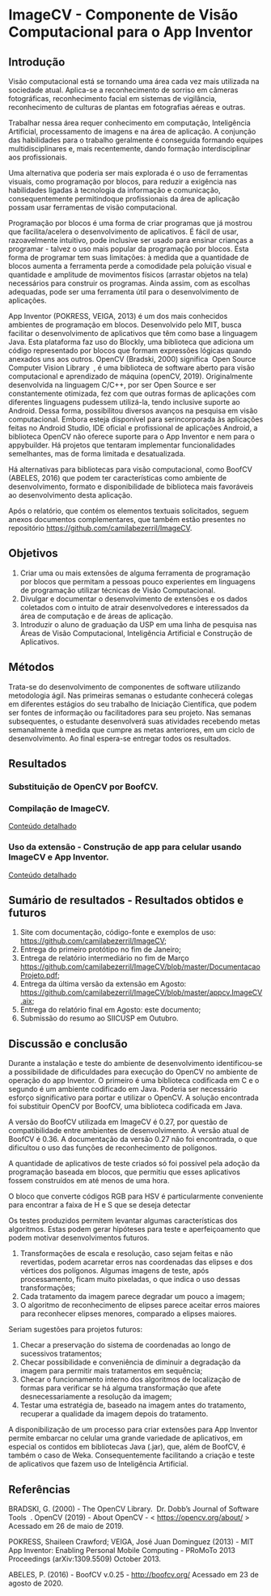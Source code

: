 # ImageCV - Componente de Visão Computacional para o App Inventor

## Introdução

Visão computacional está se tornando uma área cada vez mais utilizada na
sociedade atual. Aplica-se a reconhecimento de sorriso em câmeras fotográficas,
reconhecimento facial em sistemas de vigilância, reconhecimento de culturas de
plantas em fotografias aéreas e outras.

Trabalhar nessa área requer conhecimento em computação, Inteligência
Artificial, processamento de imagens e na área de aplicação. A conjunção das
habilidades para o trabalho geralmente é conseguida formando equipes
multidisciplinares e, mais recentemente, dando formação interdisciplinar aos
profissionais.

Uma alternativa que poderia ser mais explorada é o uso de ferramentas
visuais, como programação por blocos, para reduzir a exigência nas habilidades
ligadas à tecnologia da informação e comunicação, consequentemente permitindoque profissionais da área de aplicação possam usar ferramentas de visão
computacional.

Programação por blocos é uma forma de criar programas que já mostrou que
facilita/acelera o desenvolvimento de aplicativos. É fácil de usar, razoavelmente
intuitivo, pode inclusive ser usado para ensinar crianças a programar - talvez o uso
mais popular da programação por blocos. Esta forma de programar tem suas
limitações: à medida que a quantidade de blocos aumenta a ferramenta perde a
comodidade pela poluição visual e quantidade e amplitude de movimentos físicos
(arrastar objetos na tela) necessários para construir os programas. Ainda assim,
com as escolhas adequadas, pode ser uma ferramenta útil para o desenvolvimento
de aplicações.

App Inventor (POKRESS, VEIGA, 2013) é um dos mais conhecidos
ambientes de programação em blocos. Desenvolvido pelo MIT, busca facilitar o
desenvolvimento de aplicativos que têm como base a linguagem Java. Esta
plataforma faz uso do Blockly, uma biblioteca que adiciona um código representado
por blocos que formam expressões lógicas quando anexados uns aos outros.
OpenCV (Bradski, 2000) significa ​ Open Source Computer Vision Library ​ , é
uma biblioteca de software aberto para visão computacional e aprendizado de
máquina (openCV, 2019). Originalmente desenvolvida na linguagem C/C++, por ser
Open Source e ser constantemente otimizada, fez com que outras formas de
aplicações com diferentes linguagens pudessem utilizá-la, tendo inclusive suporte
ao Android. Dessa forma, possibilitou diversos avanços na pesquisa em visão
computacional. Embora esteja disponível para serincorporada às aplicações feitas
no Android Studio, IDE oficial e profissional de aplicações Android, a biblioteca OpenCV não oferece suporte para o App Inventor e nem para o appybuilder. Há
projetos que tentaram implementar funcionalidades semelhantes, mas de forma
limitada e desatualizada.

Há alternativas para bibliotecas para visão computacional, como BoofCV (ABELES, 2016) que podem ter características como ambiente de desenvolvimento, formato e disponibilidade de biblioteca mais favoráveis ao desenvolvimento desta aplicação.

Após o relatório, que contém os elementos textuais solicitados, seguem anexos documentos complementares, que também estão presentes no repositório <https://github.com/camilabezerril/ImageCV>.

## Objetivos

1. Criar uma ou mais extensões de alguma ferramenta de programação por
blocos que permitam a pessoas pouco experientes em linguagens de
programação utilizar técnicas de Visão Computacional.
2. Divulgar e documentar o desenvolvimento de extensões e os dados
coletados com o intuito de atrair desenvolvedores e interessados da área de
computação e de áreas de aplicação.
3. Introduzir o aluno de graduação da USP em uma linha de pesquisa nas Áreas
de Visão Computacional, Inteligência Artificial e Construção de Aplicativos.

## Métodos

Trata-se do desenvolvimento de componentes de software utilizando metodologia ágil. Nas primeiras semanas o estudante conhecerá colegas em diferentes estágios do seu trabalho de Iniciação Científica, que podem ser fontes de informação ou facilitadores para seu projeto. Nas semanas subsequentes, o estudante desenvolverá suas atividades recebendo metas semanalmente à medida que cumpre as metas anteriores, em um ciclo de desenvolvimento. Ao final espera-se entregar todos os resultados.

## Resultados

### Substituição de OpenCV por BoofCV.

### Compilação de ImageCV.
[Conteúdo detalhado](documentos/ExtensaoImageCV.md)

### Uso da extensão - Construção de app para celular usando ImageCV e App Inventor.
[Conteúdo detalhado](README.md)

## Sumário de resultados - Resultados obtidos e futuros

1. Site com documentação, código-fonte e exemplos de uso: <https://github.com/camilabezerril/ImageCV>;
2. Entrega do primeiro protótipo no fim de Janeiro;
4. Entrega de relatório intermediário no fim de Março <https://github.com/camilabezerril/ImageCV/blob/master/DocumentacaoProjeto.pdf>;
5. Entrega da última versão da extensão em Agosto: <https://github.com/camilabezerril/ImageCV/blob/master/appcv.ImageCV.aix>;
6. Entrega do relatório final em Agosto: este documento;
7. Submissão do resumo ao SIICUSP em Outubro.

## Discussão e conclusão

Durante a instalação e teste do ambiente de desenvolvimento identificou-se a possibilidade de dificuldades para execução do OpenCV no ambiente de operação do app Inventor. O primeiro é uma biblioteca codificada em C e o segundo é um ambiente codificado em Java. Poderia ser necessário esforço significativo para portar e utilizar o OpenCV. A solução encontrada foi substituir OpenCV por BoofCV, uma biblioteca codificada em Java.

A versão do BoofCV utilizada em ImageCV é 0.27, por questão de compatibilidade entre ambientes de desenvolvimento. A versão atual de BoofCV é 0.36. A documentação da versão 0.27 não foi encontrada, o que dificultou o uso das funções de reconhecimento de polígonos.

A quantidade de aplicativos de teste criados só foi possível pela adoção da programação baseada em blocos, que permitiu que esses aplicativos fossem construídos em até menos de uma hora.

O bloco que converte códigos RGB para HSV é particularmente conveniente para encontrar a faixa de H e S que se deseja detectar

Os testes produzidos permitem levantar algumas características dos algoritmos. Estas podem gerar hipóteses para teste e aperfeiçoamento que podem motivar desenvolvimentos futuros.

1. Transformações de escala e resolução, caso sejam feitas e não revertidas, podem acarretar erros nas coordenadas das elipses e dos vértices dos polígonos. Algumas imagens de teste, após processamento, ficam muito pixeladas, o que indica o uso dessas transformações;
2. Cada tratamento da imagem parece degradar um pouco a imagem;
3. O algoritmo de reconhecimento de elipses parece aceitar erros maiores para reconhecer elipses menores, comparado a elipses maiores.

Seriam sugestões para projetos futuros:

1. Checar a preservação do sistema de coordenadas ao longo de sucessivos tratamentos;
2. Checar possibilidade e conveniência de diminuir a degradação da imagem para permitir mais tratamentos em sequência;
3. Checar o funcionamento interno dos algoritmos de localização de formas para verificar se há alguma transformação que afete desnecessariamente a resolução da imagem;
4. Testar uma estratégia de, baseado na imagem antes do tratamento, recuperar a qualidade da imagem depois do tratamento.

A  disponibilização de um processo para criar extensões para App Inventor permite embarcar no celular uma grande variedade de aplicativos, em especial os contidos em bibliotecas Java (.jar), que, além de BoofCV, é também o caso de Weka. Consequentemente facilitando a criação e teste de aplicativos que fazem uso de Inteligência Artificial.

## Referências

BRADSKI, G. (2000) - The OpenCV Library. ​ Dr. Dobb’s Journal of Software Tools ​ .
OpenCV (2019) - About OpenCV - <​ https://opencv.org/about/​ > Acessado em 26 de
maio de 2019.

POKRESS, Shaileen Crawford; VEIGA, José Juan Dominguez (2013) - MIT App
Inventor: Enabling Personal Mobile Computing - PRoMoTo 2013 Proceedings
(arXiv:1309.5509) October 2013.

ABELES, P. (2016) - BoofCV v.0.25 - <http://boofcv.org/> Acessado em 23 de agosto de 2020.

